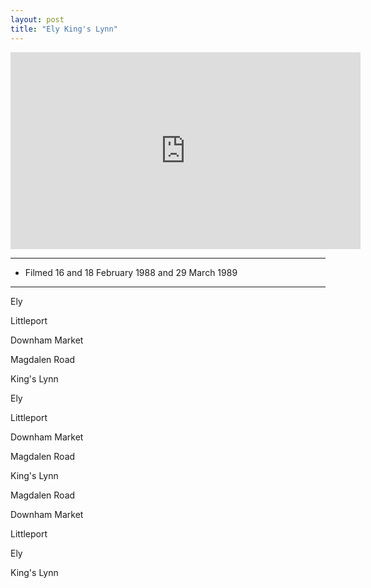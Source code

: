 ```yaml
---
layout: post
title: "Ely King's Lynn"
---
```


<iframe width="560" height="315" src="https://www.youtube.com/embed/eGTt-zNVS-s" title="Ely King's Lynn" frameBorder="0" allow="accelerometer; autoplay; clipboard-write; encrypted-media; gyroscope; picture-in-picture; web-share" allowFullScreen></iframe>

---

- Filmed 16 and 18 February 1988 and 29 March 1989

---

Ely

Littleport

Downham Market

Magdalen Road

King's Lynn

Ely

Littleport

Downham Market

Magdalen Road

King's Lynn

Magdalen Road

Downham Market

Littleport

Ely

King's Lynn
